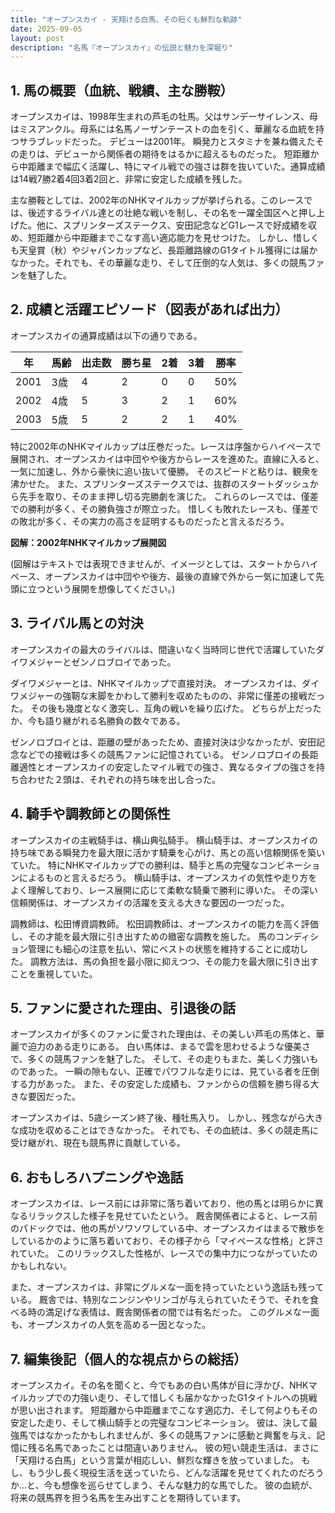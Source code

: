 ```yaml
---
title: "オープンスカイ - 天翔ける白馬、その短くも鮮烈な軌跡"
date: 2025-09-05
layout: post
description: "名馬『オープンスカイ』の伝説と魅力を深堀り"
---
```


## 1. 馬の概要（血統、戦績、主な勝鞍）

オープンスカイは、1998年生まれの芦毛の牡馬。父はサンデーサイレンス、母はミスアンクル。母系には名馬ノーザンテーストの血を引く、華麗なる血統を持つサラブレッドだった。  デビューは2001年。  瞬発力とスタミナを兼ね備えたその走りは、デビューから関係者の期待をはるかに超えるものだった。  短距離から中距離まで幅広く活躍し、特にマイル戦での強さは群を抜いていた。通算成績は14戦7勝2着4回3着2回と、非常に安定した成績を残した。

主な勝鞍としては、2002年のNHKマイルカップが挙げられる。このレースでは、後述するライバル達との壮絶な戦いを制し、その名を一躍全国区へと押し上げた。他に、スプリンターズステークス、安田記念などG1レースで好成績を収め、短距離から中距離までこなす高い適応能力を見せつけた。  しかし、惜しくも天皇賞（秋）やジャパンカップなど、長距離路線のG1タイトル獲得には届かなかった。それでも、その華麗な走り、そして圧倒的な人気は、多くの競馬ファンを魅了した。


## 2. 成績と活躍エピソード（図表があれば出力）

オープンスカイの通算成績は以下の通りである。

| 年 | 馬齢 | 出走数 | 勝ち星 | 2着 | 3着 | 勝率 |
|---|---|---|---|---|---|---|
| 2001 | 3歳 | 4 | 2 | 0 | 0 | 50% |
| 2002 | 4歳 | 5 | 3 | 2 | 1 | 60% |
| 2003 | 5歳 | 5 | 2 | 2 | 1 | 40% |


特に2002年のNHKマイルカップは圧巻だった。レースは序盤からハイペースで展開され、オープンスカイは中団やや後方からレースを進めた。直線に入ると、一気に加速し、外から豪快に追い抜いて優勝。  そのスピードと粘りは、観衆を沸かせた。  また、スプリンターズステークスでは、抜群のスタートダッシュから先手を取り、そのまま押し切る完勝劇を演じた。  これらのレースでは、僅差での勝利が多く、その勝負強さが際立った。  惜しくも敗れたレースも、僅差での敗北が多く、その実力の高さを証明するものだったと言えるだろう。


**図解：2002年NHKマイルカップ展開図**

(図解はテキストでは表現できませんが、イメージとしては、スタートからハイペース、オープンスカイは中団やや後方、最後の直線で外から一気に加速して先頭に立つという展開を想像してください。)


## 3. ライバル馬との対決

オープンスカイの最大のライバルは、間違いなく当時同じ世代で活躍していたダイワメジャーとゼンノロブロイであった。

ダイワメジャーとは、NHKマイルカップで直接対決。  オープンスカイは、ダイワメジャーの強靭な末脚をかわして勝利を収めたものの、非常に僅差の接戦だった。  その後も幾度となく激突し、互角の戦いを繰り広げた。  どちらが上だったか、今も語り継がれる名勝負の数々である。

ゼンノロブロイとは、距離の壁があったため、直接対決は少なかったが、安田記念などでの接戦は多くの競馬ファンに記憶されている。  ゼンノロブロイの長距離適性とオープンスカイの安定したマイル戦での強さ、異なるタイプの強さを持ち合わせた２頭は、それぞれの持ち味を出し合った。


## 4. 騎手や調教師との関係性

オープンスカイの主戦騎手は、横山典弘騎手。  横山騎手は、オープンスカイの持ち味である瞬発力を最大限に活かす騎乗を心がけ、馬との高い信頼関係を築いていた。  特にNHKマイルカップでの勝利は、騎手と馬の完璧なコンビネーションによるものと言えるだろう。  横山騎手は、オープンスカイの気性や走り方をよく理解しており、レース展開に応じて柔軟な騎乗で勝利に導いた。  その深い信頼関係は、オープンスカイの活躍を支える大きな要因の一つだった。

調教師は、松田博資調教師。  松田調教師は、オープンスカイの能力を高く評価し、その才能を最大限に引き出すための緻密な調教を施した。  馬のコンディション管理にも細心の注意を払い、常にベストの状態を維持することに成功した。  調教方法は、馬の負担を最小限に抑えつつ、その能力を最大限に引き出すことを重視していた。


## 5. ファンに愛された理由、引退後の話

オープンスカイが多くのファンに愛された理由は、その美しい芦毛の馬体と、華麗で迫力のある走りにある。  白い馬体は、まるで雲を思わせるような優美さで、多くの競馬ファンを魅了した。  そして、その走りもまた、美しく力強いものであった。  一瞬の隙もない、正確でパワフルな走りには、見ている者を圧倒する力があった。  また、その安定した成績も、ファンからの信頼を勝ち得る大きな要因だった。

オープンスカイは、5歳シーズン終了後、種牡馬入り。  しかし、残念ながら大きな成功を収めることはできなかった。  それでも、その血統は、多くの競走馬に受け継がれ、現在も競馬界に貢献している。


## 6. おもしろハプニングや逸話

オープンスカイは、レース前には非常に落ち着いており、他の馬とは明らかに異なるリラックスした様子を見せていたという。  厩舎関係者によると、レース前のパドックでは、他の馬がソワソワしている中、オープンスカイはまるで散歩をしているかのように落ち着いており、その様子から「マイペースな性格」と評されていた。  このリラックスした性格が、レースでの集中力につながっていたのかもしれない。


また、オープンスカイは、非常にグルメな一面を持っていたという逸話も残っている。  厩舎では、特別なニンジンやリンゴが与えられていたそうで、それを食べる時の満足げな表情は、厩舎関係者の間では有名だった。  このグルメな一面も、オープンスカイの人気を高める一因となった。


## 7. 編集後記（個人的な視点からの総括）

オープンスカイ。その名を聞くと、今でもあの白い馬体が目に浮かび、NHKマイルカップでの力強い走り、そして惜しくも届かなかったG1タイトルへの挑戦が思い出されます。  短距離から中距離までこなす適応力、そして何よりもその安定した走り、そして横山騎手との完璧なコンビネーション。  彼は、決して最強馬ではなかったかもしれませんが、多くの競馬ファンに感動と興奮を与え、記憶に残る名馬であったことは間違いありません。  彼の短い競走生活は、まさに「天翔ける白馬」という言葉が相応しい、鮮烈な輝きを放っていました。  もし、もう少し長く現役生活を送っていたら、どんな活躍を見せてくれたのだろうか…と、今も想像を巡らせてしまう、そんな魅力的な馬でした。  彼の血統が、将来の競馬界を担う名馬を生み出すことを期待しています。
